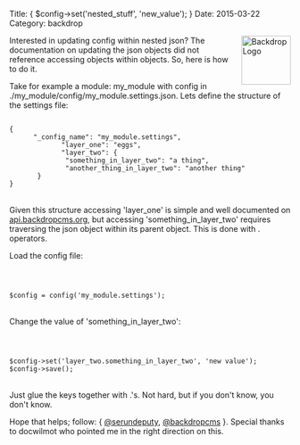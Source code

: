 Title: { $config->set('nested_stuff', 'new_value'); }
Date: 2015-03-22
Category: backdrop


<img src="https://backdropcms.org/files/inline-images/Drop.png" width="88"  alt="Backdrop Logo" style="float: right; margin-left: 10px; margin-bottom: 10px;" />
<p>
Interested in updating <span class="inline-code">config</span> within nested <span class="inline-code">json</span>?  The documentation on updating the json objects did not reference accessing objects within objects.  So, here is how to do it.
</p>
<p>
Take for example a module: <span class="inline-code">my_module</span> with config in <span class="inline-code">./my_module/config/my_module.settings.json</span>.  Lets define the structure of the settings file:
<div class="my-code">
<code>
{
  &nbsp;&nbsp;  "_config_name": "my_module.settings",
        &nbsp;&nbsp;&nbsp;&nbsp; "layer_one": "eggs",
        &nbsp;&nbsp;&nbsp;&nbsp; "layer_two": {
        &nbsp;&nbsp;&nbsp;&nbsp;&nbsp;&nbsp;"something_in_layer_two": "a thing",
        &nbsp;&nbsp;&nbsp;&nbsp;&nbsp;&nbsp;"another_thing_in_layer_two": "another thing"
     &nbsp;&nbsp;}
}
</code>
</div>
</p>
<p>
<br />
Given this structure accessing <span class="inline-code">'layer_one'</span> is simple and well documented on <a href="https://api.backdropcms.org/converting-modules-from-drupal">api.backdropcms.org</a>, but accessing <span class="inline-code">'something_in_layer_two'</span> requires traversing the <span class="inline-code">json</span> object within its parent object.  This is done with <span class="inline-code">.</span> operators.
</p>
<p>
Load the config file:
<div class="my-code">
<code>

$config = config('my_module.settings');
</code>
</div>
</p>
<p>
<br />
Change the value of <span class="inline-code">'something_in_layer_two'</span>:
<div class="my-code">
<code>

$config->set('layer_two.something_in_layer_two', 'new value');
$config->save();
</code>
</div>
</p>
<p>
<br />
Just glue the <span class="inline-code">keys</span> together with <span class="inline-code">.</span>'s.  Not hard, but if you don't know, you don't know.
</p>
<p>
Hope that helps; follow: { <a href="https://twitter.com/serundeputy">@serundeputy</a>, <a href="https://twitter.com/backdropcms">@backdropcms</a> }. Special thanks to docwilmot who pointed me in the right direction on this.
</p>
